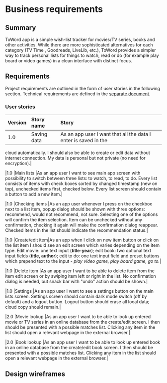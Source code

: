 # Business requirements

## Summary

ToWord app is a simple wish-list tracker for movies/TV series, books and other activities. While there
are more sophisticated alternatives for each category (TV Time , Goodreads, LiveLib, etc.),
ToWord provides a simpler way to track personal lists for things to watch, read or do
(for example play board or video games) in a clean interface with distinct focus.

## Requirements

Project requirements are outlined in the form of user stories in the following section.
Technical requirements are defined in the [separate document](./technical_requirements.md).

### User stories
|Version |Story name      |Story |
|:-------|:---------------|:-----|
|1.0     |Saving data     |As an app user I want that all the data I enter is saved in the
cloud automatically. I should also be able to create or edit data without internet connection.
My data is personal but not private (no need for encryption).|

|1.0     |Main lists      |As an app user I want to see main app screen with possibility to
switch between three lists: to watch, to read, to do. Every list consists of items with check boxes
sorted by changed timestamp (new on top), unchecked items first, checked below. Every list screen
should contain a button to add a new item.|

|1.0     |Checking items  |As an app user whenever I press on the checkbox next to a list item,
popup dialog should be shown with three options: recommend, would not recommend, not sure.
Selecting one of the options will confirm the item selection. Item can be unchecked without any
confirmation, checking it again will make the confirmation dialog reappear. Checked items in the
list should indicate the recommendation status.|

|1.0     |Create/edit item|As an app when I click on new item button or click on the list
item I should see an edit screen which varies depending on the item type. Edit movie: one text input
(__title-year__); edit book: two optional text input fields (__title, author__); edit to do: one text
input field and preset buttons which prepend text to the input - _play video game,
play board game, go to._|

|1.0     |Delete item     |As an app user I want to be able to delete item from the item edit
screen or by swiping item left or right in the list. No confirmation dialog is needed,
but snack bar with "undo" action should be shown.|

|1.0     |Settings        |As an app user I want to see a settings button on the main lists
screen. Settings screen should contain dark mode switch (off by default) and a logout button.
Logout button should erase all local data; cloud copy should remain.|

|2.0     |Movie lookup    |As an app user I want to be able to look up entered movie or
TV series in an online database from the create/edit screen. I then should be presented with a
possible matches list. Clicking any item in the list should open a relevant webpage in
the external browser.|

|2.0     |Book lookup     |As an app user I want to be able to look up entered book in an
online database from the create/edit book screen. I then should be presented with a possible matches
list. Clicking any item in the list should open a relevant webpage in the external browser.|

## Design wireframes

